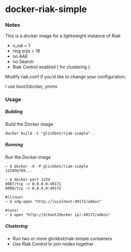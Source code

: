 docker-riak-simple
==========

### Notes
This is a docker image for a lightweight instance of Riak

* n_val = 1
* ring size = 16
* no AAE
* no Search
* Riak Control enabled ( for clustering )

Modify riak.conf if you'd like to change your configuration.

I use boot2docker, ymmv

### Usage

##### Building

Build the Docker image

	docker build -t "glickbot/riak-simple" .

##### Running

Run the Docker image

	~ $ docker -d -P glickbot/riak-simple
	123456789...
	
	~ $ docker port 1234
	8087/tcp -> 0.0.0.0:49171
	8098/tcp -> 0.0.0.0:49172
	
	#(linux)
	~ $ xdg-open "http://localhost:49172/admin"
	
	#(osx)
	~ $ open "http://$(boot2docker ip):49172/admin"

##### Clustering

* Run two or more glickbot/riak-simple containers
* Use Riak Control to join nodes together